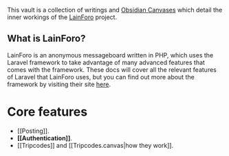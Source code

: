 This vault is a collection of writings and [Obsidian Canvases](https://obsidian.md/canvas) which detail the inner workings of the [LainForo](https://github.com/lainforo/lainforo) project.

## What is LainForo?
LainForo is an anonymous messageboard written in PHP, which uses the Laravel framework to take advantage of many advanced features that comes with the framework. These docs will cover all the relevant features of Laravel that LainForo uses, but you can find out more about the framework by visiting their site [here](https://laravel.com).

# Core features
- [[Posting]].
- **[[Authentication]]**.
- [[Tripcodes]] and [[Tripcodes.canvas|how they work]].